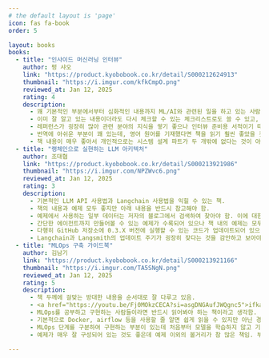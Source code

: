 ```yaml
---
# the default layout is 'page'
icon: fas fa-book
order: 5

layout: books
books:
  - title: "인사이드 머신러닝 인터뷰"
    author: 펑 샤오
    link: "https://product.kyobobook.co.kr/detail/S000212624913"
    thumbnail: "https://i.imgur.com/kfkCmpO.png"
    reviewed_at: Jan 12, 2025 
    rating: 4
    description:
      - 꽤 기본적인 부분에서부터 심화적인 내용까지 ML/AI와 관련된 일을 하고 있는 사람이라면 반드시 알아야 하는 내용을 다루고 있음. 
      - 이미 잘 알고 있는 내용이더라도 다시 체크할 수 있는 체크리스트로도 쓸 수 있고, 순수 인터뷰 준비용으로도 쓸 수 있을 것 같음.
      - 레퍼런스가 굉장히 많아 관련 분야의 지식을 쌓기 좋으나 인터뷰 준비용 서적이기 때문에 레퍼런스에 대한 더 자세한 내용은 직접 찾아가면서 공부해야 함
      - 번역에 아쉬운 부분이 꽤 있는데, 영어 원어를 기재했다면 책을 읽기 훨씬 좋았을 것 같음. 읽다가 걸리는 부분이 꽤 많았음.
      - 책 내용이 매우 좋아서 개인적으로는 시스템 설계 파트가 두 개밖에 없다는 것이 아쉽게 느껴짐.
  - title: "랭체인으로 실현하는 LLM 아키텍처"
    author: 조대협
    link: "https://product.kyobobook.co.kr/detail/S000213921986"
    thumbnail: "https://i.imgur.com/NPZWvc6.png"
    reviewed_at: Jan 12, 2025 
    rating: 3
    description:
      - 기본적인 LLM API 사용법과 Langchain 사용법을 익힐 수 있는 책.
      - 책의 내용과 예제 모두 좋지만 아래 내용을 반드시 참고해야 함.
      - 예제에서 사용하는 일부 데이터는 저자의 블로그에서 검색하여 찾아야 함. 이에 대한 아무런 가이드가 없어 헤맬 수 있음.
      - 간단한 에이전트까지 만들어볼 수 있는 예제가 수록되어 있으나 책 내의 예제는 모두 Langchain 옛날 버전(0.1.X)에 대응함.
      - 다행히 GitHub 저장소에 0.3.X 버전에 실행할 수 있는 코드가 업데이트되어 있으나 노트북 파일의 목차가 이상하게 정리되어 있음.
      - Langchain과 Langsmith의 업데이트 주기가 굉장히 잦다는 것을 감안하고 보아야 하는 책임.
  - title: "MLOps 구축 가이드북"
    author: 김남기
    link: "https://product.kyobobook.co.kr/detail/S000213921166"
    thumbnail: "https://i.imgur.com/TA5SNgN.png"
    reviewed_at: Jan 12, 2025 
    rating: 5
    description:
      - 책 두께에 걸맞는 방대한 내용을 순서대로 잘 다루고 있음.
      - <a href="https://youtu.be/Fj0MOkzCECA?si=asgDNGAufJWQgnc5">ifkakao 발표 내용</a>을 한 번 보고 읽어보면 더 좋을 듯.
      - MLOps를 공부하고 구현하는 사람들이라면 반드시 읽어봐야 하는 책이라고 생각함.
      - 기본적으로 Docker, airflow 등을 사용할 줄 알면 쉽게 읽을 수 있지만 아닌 경우엔 읽다가 멈칫하는 부분이 많을 수 있음.
      - MLOps 단계를 구분하여 구현하는 부분이 있는데 처음부터 모델을 학습하지 않고 기존에 있는 파일을 활용하기 때문에 MLOps 0단계와 1단계의 차이를 크게 느끼지 못할 수 있음.
      - 예제가 매우 잘 구성되어 있는 것도 좋은데 예제 이외의 볼거리가 참 많은 책임. 부록 내용도 꼭 읽어보길 권장함.
      
---
```


